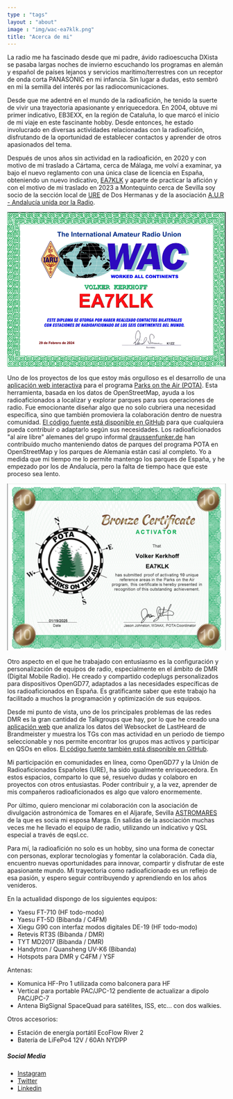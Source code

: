 ```yaml
---
type : "tags"
layout : "about"
image : "img/wac-ea7klk.png"
title: "Acerca de mi"
---
```


La radio me ha fascinado desde que mi padre, ávido radioescucha DXista se pasaba largas noches de invierno escuchando los programas en alemán y español de países lejanos y servicios marítimo/terrestres con un receptor de onda corta PANASONIC en mi infancia. Sin lugar a dudas, esto sembró en mi la semilla del interés por las radiocomunicaciones.

Desde que me adentré en el mundo de la radioafición, he tenido la suerte de vivir una trayectoria apasionante y enriquecedora. En 2004, obtuve mi primer indicativo, EB3EXX, en la región de Cataluña, lo que marcó el inicio de mi viaje en este fascinante hobby. Desde entonces, he estado involucrado en diversas actividades relacionadas con la radioafición, disfrutando de la oportunidad de establecer contactos y aprender de otros apasionados del tema.

Después de unos años sin actividad en la radioafición, en 2020 y con motivo de mi traslado a Cártama, cerca de Málaga, me volví a examinar, ya bajo el nuevo reglamento con una única clase de licencia en España, obteniendo un nuevo indicativo, [EA7KLK](https://www.qrz.com/db/EA7KLK?ref=ea7klk.es) y aparte de practicar la afición y con el motivo de mi traslado en 2023 a Montequinto cerca de Sevilla soy socio de la sección local de [URE](https://www.ure.es/?ref=ea7klk.es) de Dos Hermanas y de la asociación [A.U.R - Andalucía unida por la Radio](https://ea7rcu.wordpress.com/?ref=ea7klk.es).

![image](img/wac_ea7klk.png)

Uno de los proyectos de los que estoy más orgulloso es el desarrollo de una [aplicación web interactiva](https://potamap.ea7klk.es/?ref=ea7klk.es) para el programa [Parks on the Air (POTA)](https://pota.app). Esta herramienta, basada en los datos de OpenStreetMap, ayuda a los radioaficionados a localizar y explorar parques para sus operaciones de radio. Fue emocionante diseñar algo que no solo cubriera una necesidad específica, sino que también promoviera la colaboración dentro de nuestra comunidad. [El código fuente está disponible en GitHub](https://github.com/ea7klk/OSM-POTA-Map?ref=ea7klk.es) para que cualquiera pueda contribuir o adaptarlo según sus necesidades. Los radioaficionados "al aire libre" alemanes del grupo informal [draussenfunker.de](https://ddraussenfunker.de) han contribuído mucho manteniendo datos de parques del programa POTA en OpenStreetMap y los parques de Alemania están casi al completo. Yo a medida que mi tiempo me lo permite mantengo los parques de España, y he empezado por los de Andalucía, pero la falta de tiempo hace que este proceso sea lento.

![image](img/pota-act-br-ea7klk.png)

Otro aspecto en el que he trabajado con entusiasmo es la configuración y personalización de equipos de radio, especialmente en el ámbito de DMR (Digital Mobile Radio). He creado y compartido codeplugs personalizados para dispositivos OpenGD77, adaptados a las necesidades específicas de los radioaficionados en España. Es gratificante saber que este trabajo ha facilitado a muchos la programación y optimización de sus equipos.

Desde mi punto de vista, uno de los principales problemas de las redes DMR es la gran cantidad de Talkgroups que hay, por lo que he creado una [aplicación web](https://bminfo.ea7klk.es/) que analiza los datos del Websocket de LastHeard de Brandmeister y muestra los TGs con mas actividad en un periodo de tiempo seleccionable y nos permite encontrar los grupos mas activos y participar en QSOs en ellos. [El código fuente también está disponible en GitHub](https://github.com/ea7klk/bm-lh-v2).

Mi participación en comunidades en línea, como OpenGD77 y la Unión de Radioaficionados Españoles (URE), ha sido igualmente enriquecedora. En estos espacios, comparto lo que sé, resuelvo dudas y colaboro en proyectos con otros entusiastas. Poder contribuir y, a la vez, aprender de mis compañeros radioaficionados es algo que valoro enormemente.

Por último, quiero mencionar mi colaboración con la asociación de divulgación astronómica de Tomares en el Aljarafe, Sevilla [ASTROMARES](https://astromares.es/) de la que es socia mi esposa Marga. En salidas de la asociación muchas veces me he llevado el equipo de radio, utilizando un indicativo y QSL especial a través de eqsl.cc.

Para mí, la radioafición no solo es un hobby, sino una forma de conectar con personas, explorar tecnologías y fomentar la colaboración. Cada día, encuentro nuevas oportunidades para innovar, compartir y disfrutar de este apasionante mundo. Mi trayectoria como radioaficionado es un reflejo de esa pasión, y espero seguir contribuyendo y aprendiendo en los años venideros.

En la actualidad dispongo de los siguientes equipos:

- Yaesu FT-710 (HF todo-modo)
- Yaesu FT-5D (Bibanda / C4FM)
- Xiegu G90 con interfaz modos digitales DE-19 (HF todo-modo)
- Retevis RT3S (Bibanda / DMR)
- TYT MD2017 (Bibanda / DMR)
- Handytron / Quansheng UV-K6 (Bibanda)
- Hotspots para DMR y C4FM / YSF

Antenas:
- Komunica HF-Pro 1 utilizada como balconera para HF
- Vertical para portable PAC/JPC-12 pendiente de actualizar a dipolo PAC/JPC-7
- Antena BigSignal SpaceQuad para satélites, ISS, etc... con dos walkies.

Otros accesorios:
- Estación de energía portátil EcoFlow River 2
- Batería de LiFePo4 12V / 60Ah NYDPP

##### Social Media
- [Instagram](https://www.instagram.com/binovarghese_)
- [Twitter](https://twitter.com/binovarghese_)
- [Linkedin](https://linkedin.com/in/binovarghese-)
 

